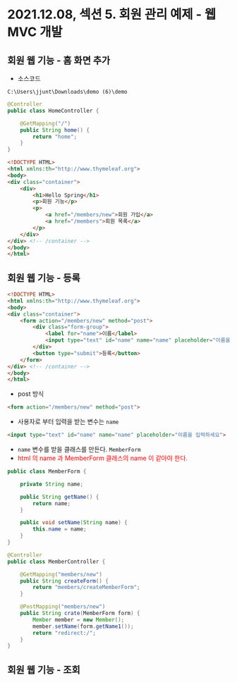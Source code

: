 # 2021.12.08, 섹션 5. 회원 관리 예제 - 웹 MVC 개발

## 회원 웹 기능 - 홈 화면 추가

- 소스코드
```
C:\Users\jjunt\Downloads\demo (6)\demo
```

```java
@Controller
public class HomeController {

    @GetMapping("/")
    public String home() {
        return "home";
    }
}
```

```html
<!DOCTYPE HTML>
<html xmlns:th="http://www.thymeleaf.org">
<body>
<div class="container">
    <div>
        <h1>Hello Spring</h1>
        <p>회원 기능</p>
        <p>
            <a href="/members/new">회원 가입</a>
            <a href="/members">회원 목록</a>
        </p>
    </div>
</div> <!-- /container -->
</body>
</html>
```
## 회원 웹 기능 - 등록
```html
<!DOCTYPE HTML>
<html xmlns:th="http://www.thymeleaf.org">
<body>
<div class="container">
    <form action="/members/new" method="post">
        <div class="form-group">
            <label for="name">이름</label>
            <input type="text" id="name" name="name" placeholder="이름을 입력하세요">
        </div>
        <button type="submit">등록</button>
    </form>
</div> <!-- /container -->
</body>
</html>
```

- post 방식
```html
<form action="/members/new" method="post">
```

- 사용자로 부터 입력을 받는 변수는 ```name```
```html
<input type="text" id="name" name="name" placeholder="이름을 입력하세요">
```
- ```name``` 변수를 받을 클래스를 만든다.  ```MemberForm``` 
- <span style="color:red"> html 의  name 과 MemberForm 클래스의 name 이 같아야 한다.</span>
```java
public class MemberForm {

    private String name;

    public String getName() {
        return name;
    }

    public void setName(String name) {
        this.name = name;
    }
}
```

```java
@Controller
public class MemberController {

    @GetMapping("members/new")
    public String createForm() {
        return "members/createMemberForm";
    }

    @PostMapping("members/new")
    public String crate(MemberForm form) {
        Member member = new Member();
        member.setName(form.getName1());
        return "redirect:/";
    }
}
```



## 회원 웹 기능 - 조회